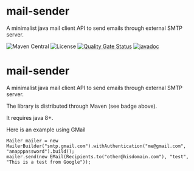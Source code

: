 # mail-sender
A minimalist java mail client API to send emails through external SMTP server.

![Maven Central](https://img.shields.io/maven-central/v/com.fathzer/mail-sender)
![License](https://img.shields.io/badge/license-Apache%202.0-brightgreen.svg)
[![Quality Gate Status](https://sonarcloud.io/api/project_badges/measure?project=fathzer_mail-sender&metric=alert_status)](https://sonarcloud.io/summary/new_code?id=fathzer_mail-sender)
[![javadoc](https://javadoc.io/badge2/com.fathzer/mail-sender/javadoc.svg)](https://javadoc.io/doc/com.fathzer/mail-sender)


# mail-sender
A minimalist java mail client API to send emails through external SMTP server.

The library is distributed through Maven (see badge above).

It requires java 8+.

Here is an example using GMail

```
Mailer mailer = new MailerBuilder("smtp.gmail.com").withAuthentication("me@gmail.com", "anapppassword").build();
mailer.send(new EMail(Recipients.to("other@hisdomain.com"), "test", "This is a test from Google"));
```